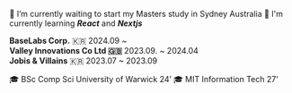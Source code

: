 🏨 I’m currently waiting to start my Masters study in Sydney Australia
🌱 I'm currently learning ***React*** and ***Nextjs***

**BaseLabs Corp.** 🇰🇷 2024.09 ~ <br/>
**Valley Innovations Co Ltd 🇬🇧** 2023.09. ~ 2024.04 <br/>
**Jobis & Villains** 🇰🇷 2023.07 ~ 2023.09 <br/>

🎓 BSc Comp Sci University of Warwick  24’
🎓 MIT Information Tech 27’
